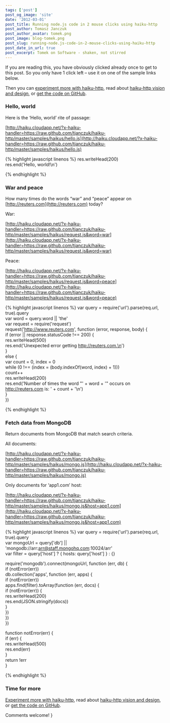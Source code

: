 ```yaml
---
tags: ['post']
post_og_image: 'site'
date: '2012-03-01'  
post_title: Running node.js code in 2 mouse clicks using haiku-http
post_author: Tomasz Janczuk
post_author_avatar: tomek.png
post_image: blog-tomek.png
post_slug: running-node.js-code-in-2-mouse-clicks-using-haiku-http
post_date_in_url: true
post_excerpt: Tomek on Software - shaken, not stirred
---
```





If you are reading this, you have obviously clicked already once to get to this post. So you only have 1 click left – use it on one of the sample links below.   

Then you can [experiment more with haiku-http](http://tjanczuk.github.com/haiku-http/), read about [haiku-http vision and design](http://tomasz.janczuk.org/2012/02/sub-process-multi-tenant-runtime-for.html), or [get the code on GitHub](https://github.com/tjanczuk/haiku-http).  

### Hello, world  

Here is the ‘Hello, world’ rite of passage:  

[http://haiku.cloudapp.net/?x-haiku-handler=https://raw.github.com/tjanczuk/haiku-http/master/samples/haikus/hello.js](http://haiku.cloudapp.net/?x-haiku-handler=https://raw.github.com/tjanczuk/haiku-http/master/samples/haikus/hello.js)  

{% highlight javascript linenos %}
   res.writeHead(200)  
res.end('Hello, world!\n')

{% endhighlight %}



### War and peace

How many times do the words “war” and “peace” appear on [http://reuters.com](http://reuters.com) today?

War: 
    
[http://haiku.cloudapp.net/?x-haiku-handler=https://raw.github.com/tjanczuk/haiku-http/master/samples/haikus/request.js&word=war](http://haiku.cloudapp.net/?x-haiku-handler=https://raw.github.com/tjanczuk/haiku-http/master/samples/haikus/request.js&word=war)

Peace: 
    
[http://haiku.cloudapp.net/?x-haiku-handler=https://raw.github.com/tjanczuk/haiku-http/master/samples/haikus/request.js&word=peace](http://haiku.cloudapp.net/?x-haiku-handler=https://raw.github.com/tjanczuk/haiku-http/master/samples/haikus/request.js&word=peace) 

{% highlight javascript linenos %}
var query = require('url').parse(req.url, true).query  
var word = query.word || 'the'  
var request = require('request')  
request('http://www.reuters.com', function (error, response, body) {  
    if (error || response.statusCode !== 200) {  
        res.writeHead(500)  
        res.end('Unexpected error getting http://reuters.com.\n')  
    }  
    else {  
        var count = 0, index = 0  
        while (0 !== (index = (body.indexOf(word, index) + 1)))  
            count++  
        res.writeHead(200)  
        res.end('Number of times the word "' + word + '" occurs on http://reuters.com is: ' + count + '\n')  
    }  
})

{% endhighlight %}



### Fetch data from MongoDB

Return documents from MongoDB that match search criteria.

All documents: 
    
[http://haiku.cloudapp.net/?x-haiku-handler=https://raw.github.com/tjanczuk/haiku-http/master/samples/haikus/mongo.js](http://haiku.cloudapp.net/?x-haiku-handler=https://raw.github.com/tjanczuk/haiku-http/master/samples/haikus/mongo.js)

Only documents for ‘app1.com’ host: 
    
[http://haiku.cloudapp.net/?x-haiku-handler=https://raw.github.com/tjanczuk/haiku-http/master/samples/haikus/mongo.js&host=app1.com](http://haiku.cloudapp.net/?x-haiku-handler=https://raw.github.com/tjanczuk/haiku-http/master/samples/haikus/mongo.js&host=app1.com)

{% highlight javascript linenos %}
var query = require('url').parse(req.url, true).query  
var mongoUrl = query['db'] || 'mongodb://arr:arr@staff.mongohq.com:10024/arr'  
var filter = query['host'] ? { hosts: query['host'] } : {}  
  
require('mongodb').connect(mongoUrl, function (err, db) {  
    if (notError(err))  
        db.collection('apps', function (err, apps) {  
            if (notError(err))  
                apps.find(filter).toArray(function (err, docs) {  
                    if (notError(err)) {  
                        res.writeHead(200)  
                        res.end(JSON.stringify(docs))  
                    }  
                })  
        })  
})  
  
function notError(err) {  
    if (err) {  
        res.writeHead(500)  
        res.end(err)  
    }  
    return !err  
}
  

{% endhighlight %}





### Time for more

[Experiment more with haiku-http](http://tjanczuk.github.com/haiku-http/), read about [haiku-http vision and design](http://tomasz.janczuk.org/2012/02/sub-process-multi-tenant-runtime-for.html), or [get the code on GitHub](https://github.com/tjanczuk/haiku-http). 

Comments welcome!  }